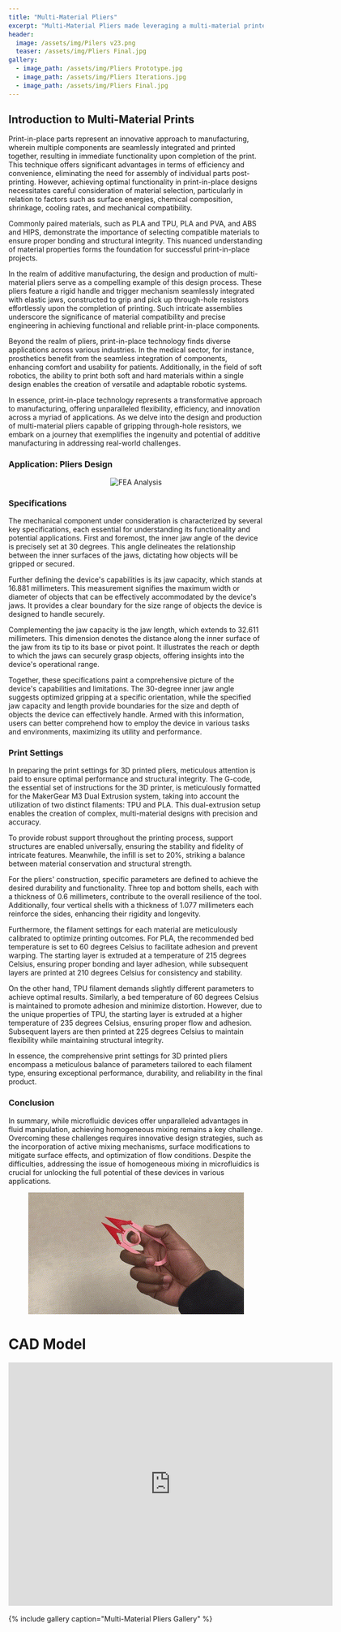 ```yaml
---
title: "Multi-Material Pliers"
excerpt: "Multi-Material Pliers made leveraging a multi-material printer loaded with PLA and TPU"
header:
  image: /assets/img/Pilers v23.png
  teaser: /assets/img/Pliers Final.jpg
gallery:
  - image_path: /assets/img/Pliers Prototype.jpg
  - image_path: /assets/img/Pliers Iterations.jpg
  - image_path: /assets/img/Pliers Final.jpg
---
```



## Introduction to Multi-Material Prints

Print-in-place parts represent an innovative approach to manufacturing, wherein multiple components are seamlessly integrated and printed together, resulting in immediate functionality upon completion of the print. This technique offers significant advantages in terms of efficiency and convenience, eliminating the need for assembly of individual parts post-printing. However, achieving optimal functionality in print-in-place designs necessitates careful consideration of material selection, particularly in relation to factors such as surface energies, chemical composition, shrinkage, cooling rates, and mechanical compatibility. 

Commonly paired materials, such as PLA and TPU, PLA and PVA, and ABS and HIPS, demonstrate the importance of selecting compatible materials to ensure proper bonding and structural integrity. This nuanced understanding of material properties forms the foundation for successful print-in-place projects.

In the realm of additive manufacturing, the design and production of multi-material pliers serve as a compelling example of this design process. These pliers feature a rigid handle and trigger mechanism seamlessly integrated with elastic jaws, constructed to grip and pick up through-hole resistors effortlessly upon the completion of printing. Such intricate assemblies underscore the significance of material compatibility and precise engineering in achieving functional and reliable print-in-place components.

Beyond the realm of pliers, print-in-place technology finds diverse applications across various industries. In the medical sector, for instance, prosthetics benefit from the seamless integration of components, enhancing comfort and usability for patients. Additionally, in the field of soft robotics, the ability to print both soft and hard materials within a single design enables the creation of versatile and adaptable robotic systems.

In essence, print-in-place technology represents a transformative approach to manufacturing, offering unparalleled flexibility, efficiency, and innovation across a myriad of applications. As we delve into the design and production of multi-material pliers capable of gripping through-hole resistors, we embark on a journey that exemplifies the ingenuity and potential of additive manufacturing in addressing real-world challenges.

### Application: Pliers Design


<div style="text-align:center">
    <img src="/assets/img/Safety_Factor.gif" alt="FEA Analysis" loop="infinite" />
</div>

### Specifications  

The mechanical component under consideration is characterized by several key specifications, each essential for understanding its functionality and potential applications. First and foremost, the inner jaw angle of the device is precisely set at 30 degrees. This angle delineates the relationship between the inner surfaces of the jaws, dictating how objects will be gripped or secured.

Further defining the device's capabilities is its jaw capacity, which stands at 16.881 millimeters. This measurement signifies the maximum width or diameter of objects that can be effectively accommodated by the device's jaws. It provides a clear boundary for the size range of objects the device is designed to handle securely.

Complementing the jaw capacity is the jaw length, which extends to 32.611 millimeters. This dimension denotes the distance along the inner surface of the jaw from its tip to its base or pivot point. It illustrates the reach or depth to which the jaws can securely grasp objects, offering insights into the device's operational range.

Together, these specifications paint a comprehensive picture of the device's capabilities and limitations. The 30-degree inner jaw angle suggests optimized gripping at a specific orientation, while the specified jaw capacity and length provide boundaries for the size and depth of objects the device can effectively handle. Armed with this information, users can better comprehend how to employ the device in various tasks and environments, maximizing its utility and performance.

### Print Settings

In preparing the print settings for 3D printed pliers, meticulous attention is paid to ensure optimal performance and structural integrity. The G-code, the essential set of instructions for the 3D printer, is meticulously formatted for the MakerGear M3 Dual Extrusion system, taking into account the utilization of two distinct filaments: TPU and PLA. This dual-extrusion setup enables the creation of complex, multi-material designs with precision and accuracy.

To provide robust support throughout the printing process, support structures are enabled universally, ensuring the stability and fidelity of intricate features. Meanwhile, the infill is set to 20%, striking a balance between material conservation and structural strength.

For the pliers' construction, specific parameters are defined to achieve the desired durability and functionality. Three top and bottom shells, each with a thickness of 0.6 millimeters, contribute to the overall resilience of the tool. Additionally, four vertical shells with a thickness of 1.077 millimeters each reinforce the sides, enhancing their rigidity and longevity.

Furthermore, the filament settings for each material are meticulously calibrated to optimize printing outcomes. For PLA, the recommended bed temperature is set to 60 degrees Celsius to facilitate adhesion and prevent warping. The starting layer is extruded at a temperature of 215 degrees Celsius, ensuring proper bonding and layer adhesion, while subsequent layers are printed at 210 degrees Celsius for consistency and stability.

On the other hand, TPU filament demands slightly different parameters to achieve optimal results. Similarly, a bed temperature of 60 degrees Celsius is maintained to promote adhesion and minimize distortion. However, due to the unique properties of TPU, the starting layer is extruded at a higher temperature of 235 degrees Celsius, ensuring proper flow and adhesion. Subsequent layers are then printed at 225 degrees Celsius to maintain flexibility while maintaining structural integrity.

In essence, the comprehensive print settings for 3D printed pliers encompass a meticulous balance of parameters tailored to each filament type, ensuring exceptional performance, durability, and reliability in the final product.


### Conclusion

In summary, while microfluidic devices offer unparalleled advantages in fluid manipulation, achieving homogeneous mixing remains a key challenge. Overcoming these challenges requires innovative design strategies, such as the incorporation of active mixing mechanisms, surface modifications to mitigate surface effects, and optimization of flow conditions. Despite the difficulties, addressing the issue of homogeneous mixing in microfluidics is crucial for unlocking the full potential of these devices in various applications.


<div style="text-align:center">
    <img src="/assets/img/Pliers - Made with Clipchamp (1).gif" alt="Pliers in Action" />
</div>



# CAD Model
<iframe src="https://vanderbilt643.autodesk360.com/shares/public/SH512d4QTec90decfa6e2f2a4595556ebb0d?mode=embed" width="640" height="480" allowfullscreen="true" webkitallowfullscreen="true" mozallowfullscreen="true"  frameborder="0"></iframe>

{% include gallery caption="Multi-Material Pliers Gallery" %}

